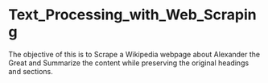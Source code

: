 # Text_Processing_with_Web_Scraping
The objective of this is to Scrape a Wikipedia webpage about Alexander the Great and Summarize the content while preserving the original headings and sections.
